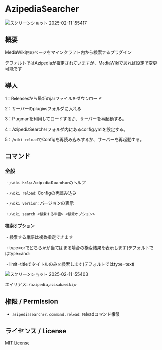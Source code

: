 # AzipediaSearcher

![スクリーンショット 2025-02-11 155417](https://github.com/user-attachments/assets/9aab2ec7-1384-48a3-bd3e-5dea35af9bf9)

## 概要
MediaWiki内のページをマインクラフト内から検索するプラグイン

デフォルトではAzipediaが指定されていますが、MediaWikiであれば設定で変更可能です

## 導入
1：Releasesから最新のjarファイルをダウンロード

2：サーバーのpluginsフォルダに入れる

3：Plugmanを利用してロードするか、サーバーを再起動する。

4：AzipediaSearcherフォルダ内にあるconfig.ymlを設定する。

5：`/wiki reload`でConfigを再読み込みするか、サーバーを再起動する。

## コマンド
### 全般
・`/wiki help`: AzipediaSearcherのヘルプ

・`/wiki reload`: Configの再読み込み

・`/wiki version`: バージョンの表示

・`/wiki search <検索する単語> <検索オプション>`

#### 検索オプション
・検索する単語は複数指定できます

・type=orでどちらかが当てはまる場合の検索結果を表示します(デフォルトではtype=and)

・limit=titleでタイトルのみを検索します(デフォルトではtype=text)

![スクリーンショット 2025-02-11 155403](https://github.com/user-attachments/assets/5aee984e-b91a-4bd4-875e-3757a7a48b68)


エイリアス: `/azipedia`,`azisabawiki`,`w`

## 権限 / Permission
- `azipediasearcher.command.reload`: reloadコマンド権限

## ライセンス / License
[MIT License](LICENSE)
